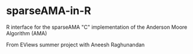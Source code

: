 sparseAMA-in-R
==============

R interface for the sparseAMA "C" implementation of the Anderson Moore Algorithm (AMA)


From EViews summer project with Aneesh Raghunandan
